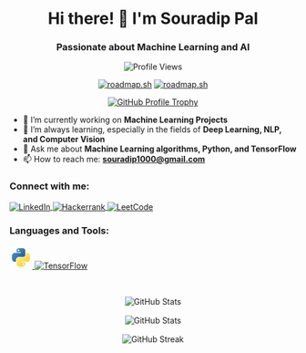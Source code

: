 <h1 align="center">Hi there! 👋 I'm Souradip Pal</h1>
<h3 align="center">Passionate about Machine Learning and AI</h3>

<p align="center">
  <img src="https://komarev.com/ghpvc/?username=sparklinstar&label=Profile%20views&color=0e75b6&style=flat" alt="Profile Views" />
</p>

<p align="center">
  <a href="https://roadmap.sh"><img src="https://api.roadmap.sh/v1-badge/tall/64c894e3c3203c87931e781d?variant=dark" alt="roadmap.sh"/></a>
  <a href="https://roadmap.sh"><img src="https://api.roadmap.sh/v1-badge/tall/64c894e3c3203c87931e781d?variant=dark" alt="roadmap.sh"/></a>
</p>

<p align="center">
  <a href="https://github.com/ryo-ma/github-profile-trophy">
    <img src="https://github-profile-trophy.vercel.app/?username=sparklinstar&theme=gruvbox" alt="GitHub Profile Trophy" />
  </a>
</p>

- 🔭 I’m currently working on **Machine Learning Projects**
- 🌱 I’m always learning, especially in the fields of **Deep Learning, NLP, and Computer Vision**
- 💬 Ask me about **Machine Learning algorithms, Python, and TensorFlow**
- 📫 How to reach me: **souradip1000@gmail.com**

<h3 align="left">Connect with me:</h3>
<p align="left">
  <a href="https://www.linkedin.com/in/souradip-pal-46aa34246" target="_blank">
    <img align="center" src="https://raw.githubusercontent.com/rahuldkjain/github-profile-readme-generator/master/src/images/icons/Social/linked-in-alt.svg" alt="LinkedIn" height="30" width="40" />
  </a>
  <a href="https://www.hackerrank.com/souradip12b" target="_blank">
    <img align="center" src="https://raw.githubusercontent.com/rahuldkjain/github-profile-readme-generator/master/src/images/icons/Social/hackerrank.svg" alt="Hackerrank" height="30" width="40" />
  </a>
  <a href="https://www.leetcode.com/souradip12b" target="_blank">
    <img align="center" src="https://raw.githubusercontent.com/rahuldkjain/github-profile-readme-generator/master/src/images/icons/Social/leet-code.svg" alt="LeetCode" height="30" width="40" />
  </a>
</p>

<h3 align="left">Languages and Tools:</h3>
<p align="left"> 
  <a href="https://www.python.org/" target="_blank" rel="noreferrer">
    <img src="https://raw.githubusercontent.com/devicons/devicon/master/icons/python/python-original.svg" alt="Python" width="40" height="40"/>
  </a>
  <a href="https://www.tensorflow.org/" target="_blank" rel="noreferrer">
    <img src="https://www.vectorlogo.zone/logos/tensorflow/tensorflow-icon.svg" alt="TensorFlow" width="40" height="40"/>
  </a>
  <!-- Add other tools and languages here -->
</p>



<p>&nbsp;</p>

<p align="center">
  <img align="center" src="https://github-readme-stats.vercel.app/api?username=sparklinstar&show_icons=true&locale=en" alt="GitHub Stats" />
</p>
<p align="center">
  <img align="center" src="https://api.githubtrends.io/user/svg/SparklinStar/langs?time_range=one_year&include_private=True&loc_metric=changed&compact=True&theme=dark" alt="GitHub Stats" />
</p>


<p align="center">
  <img align="center" src="https://github-readme-streak-stats.herokuapp.com/?user=sparklinstar&" alt="GitHub Streak" />
</p>
